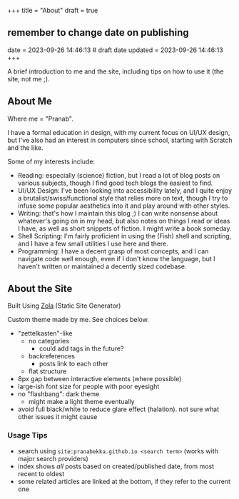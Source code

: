 +++
title = "About"
draft = true
## remember to change date on publishing
date = 2023-09-26 14:46:13 # draft date
updated = 2023-09-26 14:46:13
+++

A brief introduction to me and the site,
including tips on how to use it (the site, not me ;).

## About Me

Where me = "Pranab".

I have a formal education in design,
with my current focus on UI/UX design,
but I've also had an interest in computers since school,
starting with Scratch and the like.

Some of my interests include:

- Reading: especially (science) fiction,
  but I read a lot of blog posts on various subjects,
  though I find good tech blogs the easiest to find.
- UI/UX Design: I've been looking into accessibility lately,
  and I quite enjoy a brutalist/swiss/functional style
  that relies more on text,
  though I try to infuse some popular aesthetics into it
  and play around with other styles.
- Writing:
  that's how I maintain this blog ;)
  I can write nonsense about whatever's going on in my head,
  but also notes on things I read or ideas I have,
  as well as short snippets of fiction.
  I might write a book someday.
- Shell Scripting: I'm fairly proficient
  in using the (Fish) shell and scripting,
  and I have a few small utilities I use here and there.
- Programming: I have a decent grasp of most concepts,
  and I can navigate code well enough,
  even if I don't know the language,
  but I haven't written or maintained
  a decently sized codebase.

## About the Site

Built Using [Zola](https://www.getzola.org)
(Static Site Generator)

Custom theme made by me.
See choices below.

- "zettelkasten"-like
  - no categories
    - could add tags in the future?
  - backreferences
    - posts link to each other
  - flat structure
- 8px gap between interactive elements
  (where possible)
- large-ish font size for people with poor eyesight
- no "flashbang": dark theme
  - might make a light theme eventually
- avoid full black/white to reduce glare effect (halation).
  not sure what other issues it might cause

### Usage Tips

- search using `site:pranabekka.github.io <search term>`
  (works with major search providers)
- index shows *all* posts based on created/published date,
  from most recent to oldest
- some related articles are linked at the bottom,
  if they refer to the current one
